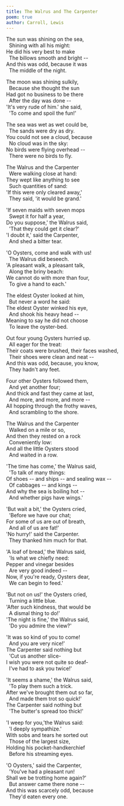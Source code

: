 ```yaml
---
title: The Walrus and The Carpenter
poem: true
author: Carroll, Lewis
---
```

The sun was shining on the sea,  
&nbsp; Shining with all his might:  
He did his very best to make  
&nbsp; The billows smooth and bright --  
And this was odd, because it was  
&nbsp; The middle of the night.  

The moon was shining sulkily,  
&nbsp; Because she thought the sun  
Had got no business to be there  
&nbsp; After the day was done --  
'It's very rude of him.' she said,  
&nbsp; 'To come and spoil the fun!'  

The sea was wet as wet could be,  
&nbsp; The sands were dry as dry.  
You could not see a cloud, because  
&nbsp; No cloud was in the sky:  
No birds were flying overhead --  
&nbsp; There were no birds to fly.  

The Walrus and the Carpenter  
&nbsp; Were walking close at hand:  
They wept like anything to see  
&nbsp; Such quantities of sand:  
'If this were only cleared away,'  
&nbsp; They said, 'it would be grand.'  

'If seven maids with seven mops  
&nbsp; Swept it for half a year,  
Do you suppose,' the Walrus said,  
&nbsp; 'That they could get it clear?'  
'I doubt it,' said the Carpenter,  
&nbsp; And shed a bitter tear.  

'O Oysters, come and walk with us!  
&nbsp; The Walrus did beseech.  
'A pleasant walk, a pleasant talk,  
&nbsp; Along the briny beach:  
We cannot do with more than four,  
&nbsp; To give a hand to each.'  

The eldest Oyster looked at him,  
&nbsp; But never a word he said:  
The eldest Oyster winked his eye,  
&nbsp; And shook his heavy head --  
Meaning to say he did not choose  
&nbsp; To leave the oyster-bed.  

Out four young Oysters hurried up.  
&nbsp; All eager for the treat:  
Their coats were brushed, their faces washed,  
&nbsp; Their shoes were clean and neat --  
And this was odd, because, you know,  
&nbsp; They hadn't any feet.  

Four other Oysters followed them,  
&nbsp; And yet another four;  
And thick and fast they came at last,  
&nbsp; And more, and more, and more --  
All hopping through the frothy waves,  
&nbsp; And scrambling to the shore.  

The Walrus and the Carpenter  
&nbsp; Walked on a mile or so,  
And then they rested on a rock  
&nbsp; Conveniently low:  
And all the little Oysters stood  
&nbsp; And waited in a row.  

'The time has come,' the Walrus said,  
&nbsp; 'To talk of many things:  
Of shoes -- and ships -- and sealing wax --  
&nbsp; Of cabbages -- and kings --  
And why the sea is boiling hot --  
&nbsp; And whether pigs have wings.'  

'But wait a bit,' the Oysters cried,  
&nbsp; 'Before we have our chat;  
For some of us are out of breath,  
&nbsp; And all of us are fat!'  
'No hurry!' said the Carpenter.  
&nbsp; They thanked him much for that.  

'A loaf of bread,' the Walrus said,  
&nbsp; 'Is what we chiefly need:  
Pepper and vinegar besides  
&nbsp; Are very good indeed --  
Now, if you're ready, Oysters dear,  
&nbsp; We can begin to feed.'  

'But not on us!' the Oysters cried,  
&nbsp; Turning a little blue.  
'After such kindness, that would be  
&nbsp; A dismal thing to do!'  
'The night is fine,' the Walrus said,  
&nbsp; 'Do you admire the view?'  

'It was so kind of you to come!  
&nbsp; And you are very nice!'  
The Carpenter said nothing but  
&nbsp; 'Cut us another slice-  
I wish you were not quite so deaf-  
&nbsp; I've had to ask you twice!'  

'It seems a shame,' the Walrus said,  
&nbsp; 'To play them such a trick.  
After we've brought them out so far,  
&nbsp; And made them trot so quick!'  
The Carpenter said nothing but  
&nbsp; 'The butter's spread too thick!'  

'I weep for you,'the Walrus said:  
&nbsp; 'I deeply sympathize.'  
With sobs and tears he sorted out  
&nbsp; Those of the largest size,  
Holding his pocket-handkerchief  
&nbsp; Before his streaming eyes.  

'O Oysters,' said the Carpenter,  
&nbsp; 'You've had a pleasant run!  
Shall we be trotting home again?'  
&nbsp; But answer came there none --  
And this was scarcely odd, because  
&nbsp; They'd eaten every one.

